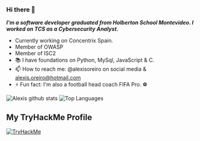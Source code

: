 ### Hi there 👋

***I'm a software developer graduated from Holberton School Montevideo. I worked on TCS as a Cybersecurity Analyst.***

-  Currently working on Concentrix Spain.
-  Member of OWASP
-  Member of ISC2
- 📚 I have foundations on Python, MySql, JavaScript & C.
- 📫 How to reach me: @alexisoreiro on social media & alexis.oreiro@hotmail.com
- ⚡ Fun fact: I'm also a football head coach FIFA Pro. ⚽



![Alexis github stats](https://github-readme-stats.vercel.app/api?username=alexoreiro&show_icons=true&theme=radical)
![Top Languages](https://github-readme-stats.vercel.app/api/top-langs/?username=alexoreiro&layout=compact)
## My TryHackMe Profile
[![TryHackMe](https://tryhackme-badges.s3.amazonaws.com/your-username.png)](https://tryhackme.com/p/your-username)

